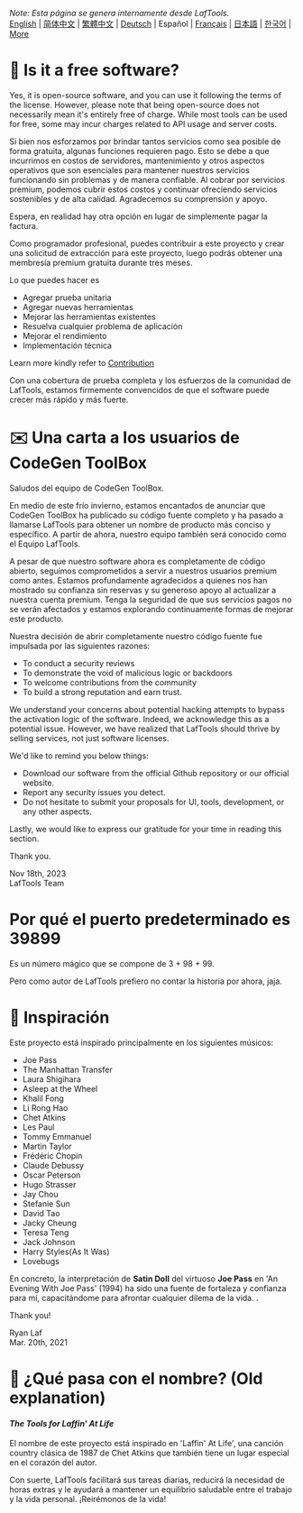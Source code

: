 <i>Note: Esta página se genera internamente desde LafTools.</i> <br/> [English](/docs/en_US/FAQ.md)  |  [简体中文](/docs/zh_CN/FAQ.md)  |  [繁體中文](/docs/zh_HK/FAQ.md)  |  [Deutsch](/docs/de/FAQ.md)  |  Español  |  [Français](/docs/fr/FAQ.md)  |  [日本語](/docs/ja/FAQ.md)  |  [한국어](/docs/ko/FAQ.md) | [More](/docs/) <br/>

# 🙋 Is it a free software?

Yes, it is open-source software, and you can use it following the terms of the license. However, please note that being open-source does not necessarily mean it's entirely free of charge. While most tools can be used for free, some may incur charges related to API usage and server costs.

Si bien nos esforzamos por brindar tantos servicios como sea posible de forma gratuita, algunas funciones requieren pago. Esto se debe a que incurrimos en costos de servidores, mantenimiento y otros aspectos operativos que son esenciales para mantener nuestros servicios funcionando sin problemas y de manera confiable. Al cobrar por servicios premium, podemos cubrir estos costos y continuar ofreciendo servicios sostenibles y de alta calidad. Agradecemos su comprensión y apoyo.

Espera, en realidad hay otra opción en lugar de simplemente pagar la factura.

Como programador profesional, puedes contribuir a este proyecto y crear una solicitud de extracción para este proyecto, luego podrás obtener una membresía premium gratuita durante tres meses.

Lo que puedes hacer es

- Agregar prueba unitaria
- Agregar nuevas herramientas
- Mejorar las herramientas existentes
- Resuelva cualquier problema de aplicación
- Mejorar el rendimiento
- Implementación técnica

Learn more kindly refer to [Contribution](CONTRIBUTION.md)

Con una cobertura de prueba completa y los esfuerzos de la comunidad de LafTools, estamos firmemente convencidos de que el software puede crecer más rápido y más fuerte.

# ✉️ Una carta a los usuarios de CodeGen ToolBox

Saludos del equipo de CodeGen ToolBox.

En medio de este frío invierno, estamos encantados de anunciar que CodeGen ToolBox ha publicado su código fuente completo y ha pasado a llamarse LafTools para obtener un nombre de producto más conciso y específico. A partir de ahora, nuestro equipo también será conocido como el Equipo LafTools.

A pesar de que nuestro software ahora es completamente de código abierto, seguimos comprometidos a servir a nuestros usuarios premium como antes. Estamos profundamente agradecidos a quienes nos han mostrado su confianza sin reservas y su generoso apoyo al actualizar a nuestra cuenta premium. Tenga la seguridad de que sus servicios pagos no se verán afectados y estamos explorando continuamente formas de mejorar este producto.

Nuestra decisión de abrir completamente nuestro código fuente fue impulsada por las siguientes razones:

- To conduct a security reviews
- To demonstrate the void of malicious logic or backdoors
- To welcome contributions from the community
- To build a strong reputation and earn trust.

We understand your concerns about potential hacking attempts to bypass the activation logic of the software. Indeed, we acknowledge this as a potential issue. However, we have realized that LafTools should thrive by selling services, not just software licenses.

We'd like to remind you below things:

- Download our software from the official Github repository or our official website.
- Report any security issues you detect.
- Do not hesitate to submit your proposals for UI, tools, development, or any other aspects.

Lastly, we would like to express our gratitude for your time in reading this section.

Thank you.

Nov 18th, 2023  
LafTools Team

# Por qué el puerto predeterminado es 39899

Es un número mágico que se compone de 3 + 98 + 99.

Pero como autor de LafTools prefiero no contar la historia por ahora, jaja.

# 🎷 Inspiración

Este proyecto está inspirado principalmente en los siguientes músicos:

- Joe Pass
- The Manhattan Transfer
- Laura Shigihara
- Asleep at the Wheel
- Khalil Fong
- Li Rong Hao
- Chet Atkins
- Les Paul
- Tommy Emmanuel
- Martin Taylor
- Frédéric Chopin
- Claude Debussy
- Oscar Peterson
- Hugo Strasser
- Jay Chou
- Stefanie Sun
- David Tao
- Jacky Cheung
- Teresa Teng
- Jack Johnson
- Harry Styles(As It Was)
- Lovebugs

En concreto, la interpretación de **Satin Doll** del virtuoso **Joe Pass** en 'An Evening With Joe Pass' (1994) ha sido una fuente de fortaleza y confianza para mí, capacitándome para afrontar cualquier dilema de la vida. .

Thank you!

Ryan Laf  
Mar. 20th, 2021

# 🌱 ¿Qué pasa con el nombre? (Old explanation)

#### _The Tools for Laffin' At Life_

El nombre de este proyecto está inspirado en 'Laffin' At Life', una canción country clásica de 1987 de Chet Atkins que también tiene un lugar especial en el corazón del autor.

Con suerte, LafTools facilitará sus tareas diarias, reducirá la necesidad de horas extras y le ayudará a mantener un equilibrio saludable entre el trabajo y la vida personal. ¡Reirémonos de la vida!
